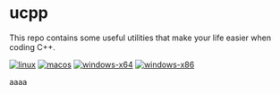 # ucpp

This repo contains some useful utilities that make your life easier when coding C++.

[![linux](https://github.com/xiaozhuai/ucpp/actions/workflows/linux.yml/badge.svg)](https://github.com/xiaozhuai/ucpp/actions/workflows/linux.yml)
[![macos](https://github.com/xiaozhuai/ucpp/actions/workflows/macos.yml/badge.svg)](https://github.com/xiaozhuai/ucpp/actions/workflows/macos.yml)
[![windows-x64](https://github.com/xiaozhuai/ucpp/actions/workflows/windows-x64.yml/badge.svg)](https://github.com/xiaozhuai/ucpp/actions/workflows/windows-x64.yml)
[![windows-x86](https://github.com/xiaozhuai/ucpp/actions/workflows/windows-x86.yml/badge.svg)](https://github.com/xiaozhuai/ucpp/actions/workflows/windows-x86.yml)



aaaa
